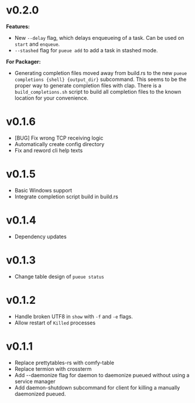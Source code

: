 # v0.2.0
**Features:**
- New `--delay` flag, which delays enqueueing of a task. Can be used on `start` and `enqueue`.
- `--stashed` flag for `pueue add` to add a task in stashed mode.

**For Packager:**
- Generating completion files moved away from build.rs to the new `pueue completions {shell} {output_dir}` subcommand.
This seems to be the proper way to generate completion files with clap.
There is a `build_completions.sh` script to build all completion files to the known location for your convenience.

# v0.1.6
- [BUG] Fix wrong TCP receiving logic
- Automatically create config directory
- Fix and reword cli help texts

# v0.1.5
- Basic Windows support
- Integrate completion script build in build.rs

# v0.1.4
- Dependency updates

# v0.1.3
- Change table design of `pueue status`

# v0.1.2
- Handle broken UTF8 in `show` with `-f` and `-e` flags.
- Allow restart of `Killed` processes

# v0.1.1

- Replace prettytables-rs with comfy-table
- Replace termion with crossterm
- Add --daemonize flag for daemon to daemonize pueued without using a service manager
- Add daemon-shutdown subcommand for client for killing a manually daemonized pueued.
